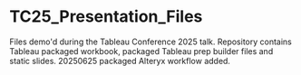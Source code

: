 # TC25_Presentation_Files
Files demo'd during the Tableau Conference 2025 talk.
Repository contains Tableau packaged workbook, packaged Tableau prep builder files and static slides.
20250625 packaged Alteryx workflow added.
